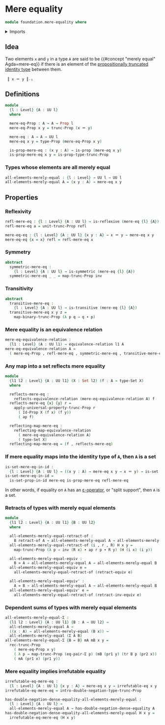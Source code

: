 # Mere equality

```agda
module foundation.mere-equality where
```

<details><summary>Imports</summary>

```agda
open import foundation.action-on-identifications-functions
open import foundation.binary-relations
open import foundation.dependent-pair-types
open import foundation.double-negation
open import foundation.double-negation-dense-equality
open import foundation.equality-dependent-pair-types
open import foundation.equivalences
open import foundation.functoriality-propositional-truncation
open import foundation.irrefutable-equality
open import foundation.propositional-truncations
open import foundation.reflecting-maps-equivalence-relations
open import foundation.retracts-of-types
open import foundation.transport-along-identifications
open import foundation.universe-levels

open import foundation-core.equivalence-relations
open import foundation-core.identity-types
open import foundation-core.propositions
open import foundation-core.sets
```

</details>

## Idea

Two elements `x` and `y` in a type `A` are said to be
{{#concept "merely equal" Agda=mere-eq}} if there is an element of the
[propositionally truncated](foundation.propositional-truncations.md)
[identity type](foundation-core.identity-types.md) between them.

```text
 ║ x ＝ y ║₋₁
```

## Definitions

```agda
module _
  {l : Level} {A : UU l}
  where

  mere-eq-Prop : A → A → Prop l
  mere-eq-Prop x y = trunc-Prop (x ＝ y)

  mere-eq : A → A → UU l
  mere-eq x y = type-Prop (mere-eq-Prop x y)

  is-prop-mere-eq : (x y : A) → is-prop (mere-eq x y)
  is-prop-mere-eq x y = is-prop-type-trunc-Prop
```

### Types whose elements are all merely equal

```agda
all-elements-merely-equal : {l : Level} → UU l → UU l
all-elements-merely-equal A = (x y : A) → mere-eq x y
```

## Properties

### Reflexivity

```agda
refl-mere-eq : {l : Level} {A : UU l} → is-reflexive (mere-eq {l} {A})
refl-mere-eq a = unit-trunc-Prop refl

mere-eq-eq : {l : Level} {A : UU l} {x y : A} → x ＝ y → mere-eq x y
mere-eq-eq {x = x} refl = refl-mere-eq x
```

### Symmetry

```agda
abstract
  symmetric-mere-eq :
    {l : Level} {A : UU l} → is-symmetric (mere-eq {l} {A})
  symmetric-mere-eq _ _ = map-trunc-Prop inv
```

### Transitivity

```agda
abstract
  transitive-mere-eq :
    {l : Level} {A : UU l} → is-transitive (mere-eq {l} {A})
  transitive-mere-eq x y z =
    map-binary-trunc-Prop (λ p q → q ∙ p)
```

### Mere equality is an equivalence relation

```agda
mere-eq-equivalence-relation :
  {l1 : Level} (A : UU l1) → equivalence-relation l1 A
mere-eq-equivalence-relation A =
  ( mere-eq-Prop , refl-mere-eq , symmetric-mere-eq , transitive-mere-eq)
```

### Any map into a set reflects mere equality

```agda
module _
  {l1 l2 : Level} {A : UU l1} (X : Set l2) (f : A → type-Set X)
  where

  reflects-mere-eq :
    reflects-equivalence-relation (mere-eq-equivalence-relation A) f
  reflects-mere-eq {x} {y} r =
    apply-universal-property-trunc-Prop r
      ( Id-Prop X (f x) (f y))
      ( ap f)

  reflecting-map-mere-eq :
    reflecting-map-equivalence-relation
      ( mere-eq-equivalence-relation A)
      ( type-Set X)
  reflecting-map-mere-eq = (f , reflects-mere-eq)
```

### If mere equality maps into the identity type of `A`, then `A` is a set

```agda
is-set-mere-eq-in-id :
  {l : Level} {A : UU l} → ((x y : A) → mere-eq x y → x ＝ y) → is-set A
is-set-mere-eq-in-id =
  is-set-prop-in-id mere-eq is-prop-mere-eq refl-mere-eq
```

In other words, if equality on `A` has an
[ε-operator](foundation.hilberts-epsilon-operators.md), or "split support", then
`A` is a set.

### Retracts of types with merely equal elements

```agda
module _
  {l1 l2 : Level} {A : UU l1} {B : UU l2}
  where

  all-elements-merely-equal-retract-of :
    B retract-of A → all-elements-merely-equal A → all-elements-merely-equal B
  all-elements-merely-equal-retract-of (i , r , R) H x y =
    map-trunc-Prop (λ p → inv (R x) ∙ ap r p ∙ R y) (H (i x) (i y))

  all-elements-merely-equal-equiv :
    B ≃ A → all-elements-merely-equal A → all-elements-merely-equal B
  all-elements-merely-equal-equiv e =
    all-elements-merely-equal-retract-of (retract-equiv e)

  all-elements-merely-equal-equiv' :
    A ≃ B → all-elements-merely-equal A → all-elements-merely-equal B
  all-elements-merely-equal-equiv' e =
    all-elements-merely-equal-retract-of (retract-inv-equiv e)
```

### Dependent sums of types with merely equal elements

```agda
all-elements-merely-equal-Σ :
  {l1 l2 : Level} {A : UU l1} {B : A → UU l2} →
  all-elements-merely-equal A →
  ((x : A) → all-elements-merely-equal (B x)) →
  all-elements-merely-equal (Σ A B)
all-elements-merely-equal-Σ {B = B} mA mB x y =
  rec-trunc-Prop
    ( mere-eq-Prop x y)
    ( λ p → map-trunc-Prop (eq-pair-Σ p) (mB (pr1 y) (tr B p (pr2 x)) (pr2 y)))
    ( mA (pr1 x) (pr1 y))
```

### Mere equality implies irrefutable equality

```agda
irrefutable-eq-mere-eq :
  {l : Level} {A : UU l} {x y : A} → mere-eq x y → irrefutable-eq x y
irrefutable-eq-mere-eq = intro-double-negation-type-trunc-Prop

has-double-negation-dense-equality-all-elements-merely-equal :
  {l : Level} {A : UU l} →
  all-elements-merely-equal A → has-double-negation-dense-equality A
has-double-negation-dense-equality-all-elements-merely-equal H x y =
  irrefutable-eq-mere-eq (H x y)
```
